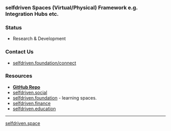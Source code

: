 ### selfdriven Spaces (Virtual/Physical) Framework e.g. Integration Hubs etc.

### Status
- Research & Development

### Contact Us
- [selfdriven.foundation/connect](https://selfdriven.foundation/connect)

### Resources
- **[GitHub Repo](https://github.com/selfdriven-foundation/selfdriven-finance)**
- [selfdriven.social](https://selfdriven.social)
- [selfdriven.foundation](https://selfdriven.foundation/spaces) - learning spaces.
- [selfdriven.finance](https://selfdriven.finance)
- [selfdriven.education](https://selfdriven.education)

----
[selfdriven.space](https://selfdriven.space)
